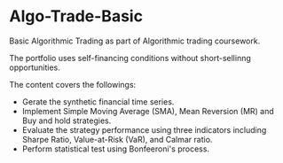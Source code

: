 # Algo-Trade-Basic
Basic Algorithmic Trading as part of Algorithmic trading coursework.

The portfolio uses self-financing conditions without short-sellinng opportunities. 

The content covers the followings:
- Gerate the synthetic financial time series.
- Implement Simple Moving Average (SMA), Mean Reversion (MR) and Buy and hold strategies.
- Evaluate the strategy performance using three indicators including Sharpe Ratio, Value-at-Risk (VaR), and Calmar ratio.
- Perform statistical test using Bonfeeroni's process.
